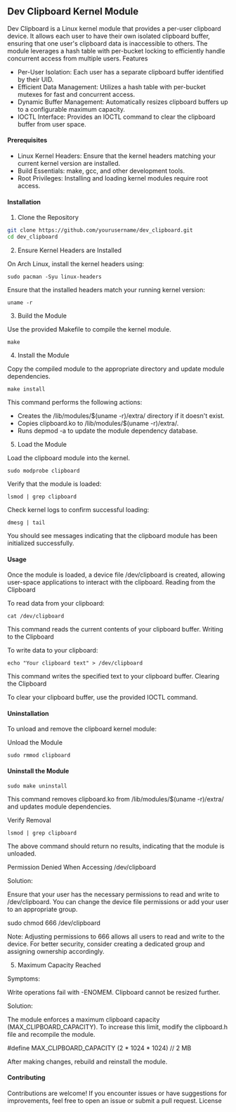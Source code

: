 ## Dev Clipboard Kernel Module

Dev Clipboard is a Linux kernel module that provides a per-user clipboard device. It allows each user to have their own isolated clipboard buffer, ensuring that one user's clipboard data is inaccessible to others. The module leverages a hash table with per-bucket locking to efficiently handle concurrent access from multiple users.
Features

- Per-User Isolation: Each user has a separate clipboard buffer identified by their UID.
- Efficient Data Management: Utilizes a hash table with per-bucket mutexes for fast and concurrent access.
- Dynamic Buffer Management: Automatically resizes clipboard buffers up to a configurable maximum capacity.
- IOCTL Interface: Provides an IOCTL command to clear the clipboard buffer from user space.


#### Prerequisites

- Linux Kernel Headers: Ensure that the kernel headers matching your current kernel version are installed.
- Build Essentials: make, gcc, and other development tools.
- Root Privileges: Installing and loading kernel modules require root access.

#### Installation
1. Clone the Repository

```bash
git clone https://github.com/yourusername/dev_clipboard.git
cd dev_clipboard
```

2. Ensure Kernel Headers are Installed

On Arch Linux, install the kernel headers using:

`sudo pacman -Syu linux-headers`

Ensure that the installed headers match your running kernel version:

`uname -r`

3. Build the Module

Use the provided Makefile to compile the kernel module.

`make`

4. Install the Module

Copy the compiled module to the appropriate directory and update module dependencies.

`make install`

This command performs the following actions:

- Creates the /lib/modules/$(uname -r)/extra/ directory if it doesn't exist.
- Copies clipboard.ko to /lib/modules/$(uname -r)/extra/.
- Runs depmod -a to update the module dependency database.

5. Load the Module

Load the clipboard module into the kernel.

`sudo modprobe clipboard`

Verify that the module is loaded:

`lsmod | grep clipboard`

Check kernel logs to confirm successful loading:

`dmesg | tail`

You should see messages indicating that the clipboard module has been initialized successfully.

#### Usage

Once the module is loaded, a device file /dev/clipboard is created, allowing user-space applications to interact with the clipboard.
Reading from the Clipboard

To read data from your clipboard:

`cat /dev/clipboard`

This command reads the current contents of your clipboard buffer.
Writing to the Clipboard

To write data to your clipboard:

`echo "Your clipboard text" > /dev/clipboard`

This command writes the specified text to your clipboard buffer.
Clearing the Clipboard

To clear your clipboard buffer, use the provided IOCTL command.

#### Uninstallation

To unload and remove the clipboard kernel module:

Unload the Module

`sudo rmmod clipboard`

#### Uninstall the Module

`sudo make uninstall`

This command removes clipboard.ko from /lib/modules/$(uname -r)/extra/ and updates module dependencies.

Verify Removal

`lsmod | grep clipboard`

The above command should return no results, indicating that the module is unloaded.


 Permission Denied When Accessing /dev/clipboard

Solution:

Ensure that your user has the necessary permissions to read and write to /dev/clipboard. You can change the device file permissions or add your user to an appropriate group.

sudo chmod 666 /dev/clipboard

Note: Adjusting permissions to 666 allows all users to read and write to the device. For better security, consider creating a dedicated group and assigning ownership accordingly.

5. Maximum Capacity Reached

Symptoms:

Write operations fail with -ENOMEM.
Clipboard cannot be resized further.

Solution:

The module enforces a maximum clipboard capacity (MAX_CLIPBOARD_CAPACITY). To increase this limit, modify the clipboard.h file and recompile the module.

#define MAX_CLIPBOARD_CAPACITY (2 * 1024 * 1024) // 2 MB

After making changes, rebuild and reinstall the module.

#### Contributing

Contributions are welcome! If you encounter issues or have suggestions for improvements, feel free to open an issue or submit a pull request.
License
